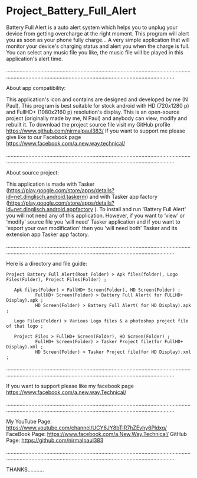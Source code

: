 # Project_Battery_Full_Alert
Battery Full Alert is a auto alert system which helps you to unplug your device from getting overcharge at the right moment.
This program will alert you as soon as your phone fully charge...
A very simple application that will monitor your device's charging status and alert you when the charge is full.
You can select any music file you like, the music file will be played in this application's alert time.

.............................................................................................................................................................................................................................................

About app compatibility:

This application's icon and contains are designed and developed by me (N Paul).
This program is best suitable for stock android with HD (720x1280 p) and FullHD+ (1080x2160 p) resolution's display.
This is an open-source project (originally made by me, N Paul) and anybody can view, modify and rebuilt it.
To download the project source file visit my GitHub profile https://www.github.com/nirmalpaul383/
If you want to support me please give like to our Facebook page https://www.facebook.com/a.new.way.technical/

.............................................................................................................................................................................................................................................

About source project:

This application is made with Tasker (https://play.google.com/store/apps/details?id=net.dinglisch.android.taskerm) and with
Tasker app factory (https://play.google.com/store/apps/details?id=net.dinglisch.android.appfactory ).
To install and run 'Battery Full Alert' you will not need any of this application.
However, if you want to ‘view’ or ‘modify’ source file you 'will need' Tasker application and if you want to 'export your own modification'
then you 'will need both' Tasker and its extension app Tasker app factory.

.............................................................................................................................................................................................................................................

Here is a directory and file guide:

    Project Battery Full Alert(Root Folder) > Apk files(folder), Logo Files(Folder), Project Files(Folder) ;

       Apk files(Folder) > FullHD+ Screen(Folder), HD Screen(Folder) ;
               FullHD+ Screen(Folder) > Battery Full Alert( for FULLHD+ Display).apk ;
               HD Screen(Folder) > Battery Full Alert( for HD Display).apk ;
             
       Logo Files(Folder) > Various Logo files & a photoshop project file of that logo ;
       
       Project Files > FullHD+ Screen(Folder), HD Screen(Folder) ;
               FullHD+ Screen(Folder) > Tasker Project file(for FullHD+ Display).xml ;
               HD Screen(Folder) > Tasker Project file(for HD Display).xml ;
               
.............................................................................................................................................................................................................................................

If you want to support please like my facebook page https://www.facebook.com/a.new.way.Technical/

.............................................................................................................................................................................................................................................

My YouTube Page: https://www.youtube.com/channel/UCY6JY8bTlR7hZEvhy6Pldxg/ FaceBook Page: https://www.facebook.com/a.New.Way.Technical/ GitHub Page: https://github.com/nirmalpaul383

.............................................................................................................................................................................................................................................

THANKS...........
